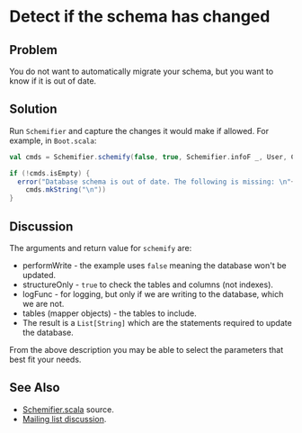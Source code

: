 Detect if the schema has changed
==================================

Problem
-------

You do not want to automatically migrate your schema, but you want to know if it is out of date.

Solution
--------

Run `Schemifier` and capture the changes it would make if allowed.  For example, in `Boot.scala`:

```scala
val cmds = Schemifier.schemify(false, true, Schemifier.infoF _, User, Company)

if (!cmds.isEmpty) {
  error("Database schema is out of date. The following is missing: \n"+
    cmds.mkString("\n"))
}
```

Discussion
----------

The arguments and return value for `schemify` are:

 * performWrite - the example uses `false` meaning the database won't be updated.
 * structureOnly - `true` to check the tables and columns (not indexes).
 * logFunc - for logging, but only if we are writing to the database, which we are not.
 * tables (mapper objects) - the tables to include.
 * The result is a `List[String]` which are the statements required to update the database. 

From the above description you may be able to select the parameters that best fit your needs. 


See Also
--------

* [Schemifier.scala](https://github.com/lift/framework/blob/master/persistence/mapper/src/main/scala/net/liftweb/mapper/Schemifier.scala) source.
* [Mailing list discussion](https://groups.google.com/forum/?fromgroups#!msg/liftweb/DM4kYVz_Z2c/vO0t-So3vVcJ).

